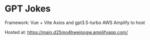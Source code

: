 # GPT Jokes

Framework: Vue + Vite 
Axios and gpt3.5-turbo
AWS Amplify to host


Hosted at: https://main.d25mo4hweipogw.amplifyapp.com/
